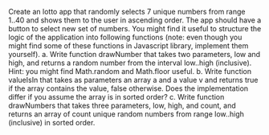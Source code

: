 Create an lotto app that randomly selects 7 unique numbers from range 1..40 and shows them to the user in ascending order. The app should have a button to select new set of numbers. You might find it useful to structure the logic of the application into following functions (note: even though you might find some of these functions in Javascript library, implement them yourself).
a. Write function drawNumber that takes two parameters, low and high, and returns a random number from the interval low..high (inclusive). Hint: you might find Math.random and Math.floor useful.
b. Write function valueIsIn that takes as parameters an array a and a value v and returns true if the array contains the value, false otherwise. Does the implementation differ if you assume the array is in sorted order?
c. Write function drawNumbers that takes three parameters, low, high, and count, and returns an array of count unique random numbers from range low..high (inclusive) in sorted order.
